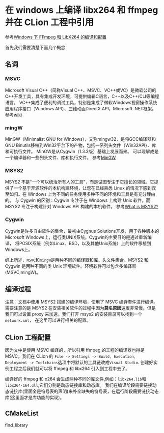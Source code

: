 # 在 windows 上编译 libx264 和 ffmpeg 并在 CLion 工程中引用

参考[Windows 下 FFmpeg 和 LibX264 的编译和配置](https://glumes.com/post/ffmpeg/windows-compile-ffmpeg-with-libx264/)

首先我们需要清楚下面几个概念

## 名词

### MSVC

Microsoft Visual C++（简称Visual C++、MSVC、VC++或VC）是微软公司的C++开发工具，具有集成开发环境，可提供编辑C语言，C++以及C++/CLI等编程语言。 
VC++集成了便利的调试工具，特别是集成了微软Windows视窗操作系统应用程序接口（Windows API）、三维动画DirectX API，Microsoft .NET框架。
参考[wiki](https://zh.wikipedia.org/wiki/Microsoft_Visual_C%2B%2B)

### mingW

MinGW（Minimalist GNU for Windows），又称mingw32，是将GCC编译器和GNU Binutils移植到Win32平台下的产物，包括一系列头文件（Win32API）、库和可执行文件。 MinGW是从Cygwin（1.3.3版）基础上发展而来。
可以理解成是一个编译器和一些列头文件、库和执行文件。
参考[MinGW](https://zh.wikipedia.org/wiki/MinGW)

### MSYS2
MSYS2 不是“一个可以统治所有人的工具”，而是试图专注于它擅长的领域。它提供了一个基于开源软件的本机构建环境，让您在已经熟悉 Linux 的情况下感到宾至如归。在 Windows 上为不同的任务使用多种不同的环境和工具是有充分理由的。
与 Cygwin 的区别：Cygwin 专注于在 Windows 上构建 Unix 软件，而 MSYS2 专注于构建针对 Windows API 构建的本机软件。
参考[What is MSYS2?](https://www.msys2.org/docs/what-is-msys2/)

### Cygwin

Cygwin是许多自由软件的集合，最初由Cygnus Solutions开发，用于各种版本的Microsoft Windows上，运行类UNIX系统。Cygwin的主要目的是通过重新编译，
将POSIX系统（例如Linux、BSD，以及其他Unix系统）上的软件移植到Windows上。

综上所述，`MSVC`和`mingW`是两种不同的编译器和库、头文件集合。MSYS2 和 Cygwin 是两种不同的类 Unix 环境软件。环境软件可以包含多编译器(MSVC,mingW)。

## 编译过程

注意：文档中使用 MSYS2 搭建的编译环境，使用了 MSVC 编译套件进行编译。需要注意的是 MSYS2 在安装相关软件的过程中因为**莫名原因**速度非常慢，但是我们可以设置 proxy 来加速。我们打开 msys2 的安装目录可以找到一个`network.xml`，
在这里可以进行相关的配置。

## CLion 工程配置

因为文中是使用 MSVC 编译的，所以引用 ffmpeg 的工程的编译器也得是 MSVC。我们在 CLion 的 `File -> Settings -> Build, Execution, Deployment -> Toolchains`选项中将默认的工具链改成`Visual Studio`.
创建好实例工程之后我们就可以将 ffmpeg 和 libx264 引入到工程中去了。

编译好的 ffmpeg 和 x264 会生成两种不同的库文件,例如：`libx264.lib`和`libx264-164.dll`,它们分别是动态链接库和动态库。
我们在编译阶段需要链接动态链接库(里面全是符号表的声明)来补全缺失的符号表，在运行阶段需要链接动态库(这里面才是库功能的实现)。

## CMakeList

find_library


